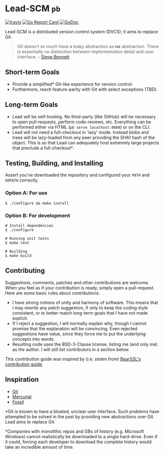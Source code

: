 # Lead-SCM `pb`
[![travis][travis-badge]][travis]
[![Go Report Card][goreport-badge]][goreport]
[![GoDoc][godoc-badge]][godoc]

Lead-SCM is a distributed version control system (DVCS); it aims to replace Git.

> Git doesn’t so much have a leaky abstraction as **no** abstraction. There is
> essentially no distinction between implementation detail and user interface.
> – [Steve Bennett][quote]

## Short-term Goals

- Provide a simplified* Git-like experience for version control.
- Furthermore, reach feature-parity with Git with select exceptions (TBD).

## Long-term Goals

- Lead will be self-hosting. No third-party (like GitHub) will be necessary to
  open pull-requests, perform code-reviews, etc. Everything can be performed either
  via HTML (`pb serve localhost:8080`) or on the CLI.
- Lead will not need a full-checkout in 'lazy' mode. Instead blobs and trees will
  be lazy-loaded from any peer providing the SHA1 hash of the object. This is so that
  Lead can adequately host extremely large projects that preclude a full-checkout†.

## Testing, Building, and Installing

Assert you've downloaded the repository and configured your `PATH` and `GOPATH`
correctly.

### Option A: For use

```
$ ./configure && make install
```

### Option B: For development

```
# Install dependencies
$ ./configure

# Running unit tests
$ make test

# Building 
$ make build
```

## Contributing

Suggestions, comments, patches and other contributions are welcome. When you
feel as if your contribution is ready, simply open a pull-request. Here are
some basic rules about contributions:

- I have strong notions of unity and harmony of software. This means that I
  may rewrite any patch suggestion, if only to keep the coding style
  consistent, or to better match long-term goals that I have not made explicit.
- If I reject a suggestion, I will normally explain why, though I cannot
  promise that the explanation will be convincing. Even rejected suggestions
  have value, since they force me to put the underlying concepts into words.
- Resulting code uses the BSD-3-Clause license, listing me (and only me) as the
  author. I will still list contributors in a section below.

This contribution guide was inspired by (i.e. stolen from) [BearSSL's contribution guide][bearssl].

## Inspiration

- [Git](https://git-scm.com)
- [Mercurial](https://mercurial-scm.org)
- [Fossil](http://fossil-scm.org)

*Git is known to have a bloated, unclear user interface. Such problems have attempted
to be solved in the past by providing new abstractions over Git. Lead aims to replace
Git.

†Companies with monolithic repos and GBs of history (e.g. Microsoft Windows) cannot
realistically be downloaded to a single hard-drive. Even if it could, forcing each
developer to download the complete history would take an incredible amount of time.

[travis]: https://travis-ci.org/Lead-SCM/pb
[travis-badge]: https://api.travis-ci.org/Lead-SCM/pb.svg?branch=master
[goreport]: https://goreportcard.com/report/github.com/Lead-SCM/pb
[goreport-badge]: https://goreportcard.com/badge/github.com/Lead-SCM/pb
[godoc]: https://godoc.org/github.com/Lead-SCM/pb
[godoc-badge]: https://godoc.org/github.com/Lead-SCM/pb?status.svg
[quote]: https://stevebennett.me/2012/02/24/10-things-i-hate-about-git/
[bearssl]: https://bearssl.org/contrib.html
